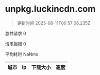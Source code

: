 
  # unpkg.luckincdn.com

  > 更新时间 2025-08-11T00:57:06.235Z
  
  总共请求 0

  请求报错 0

  平均耗时 NaNms

|城市|ip|下载大小|速度|
|-----|----------|---|---|

  